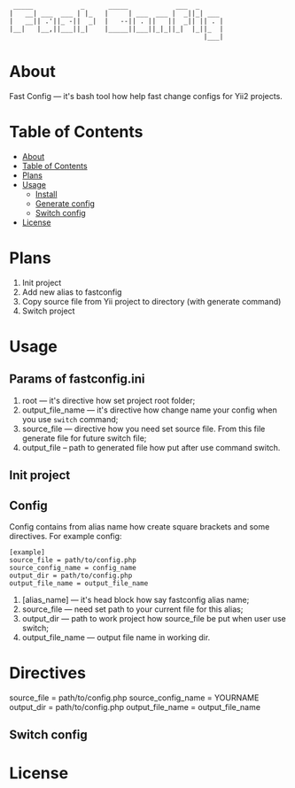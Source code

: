 ```
 _____            _      _____            ___  _      
|   __| ___  ___ | |_   |     | ___  ___ |  _||_| ___ 
|   __|| .'||_ -||  _|  |   --|| . ||   ||  _|| || . |
|__|   |__,||___||_|    |_____||___||_|_||_|  |_||_  |
                                                 |___|
```

About
=====

Fast Config — it's bash tool how help fast change configs for Yii2 projects.

Table of Contents
=================

<!--ts-->
* [About](#about)
* [Table of Contents](#table-of-contents)
* [Plans](#plans)
* [Usage](#usage)
  * [Install](#install)
  * [Generate config](#generate-config)
  * [Switch config](#switch-config)
* [License](#license)
<!--te-->

Plans
=====
1. Init project
2. Add new alias to fastconfig
3. Copy source file from Yii project to directory (with generate command)
4. Switch project


Usage
=====

Params of fastconfig.ini
------------------------
1. root — it's directive how set project root folder;  
2. output_file_name — it's directive how change name your config when you use `switch` command;  
3. source_file — directive how you need set source file. From this file generate file for future switch file;  
4. output_file – path to generated file how put after use command switch.  


Init project
------------


Config
---------------
Config contains from alias name how create square brackets and some directives.
For example config:
```
[example]
source_file = path/to/config.php
source_config_name = config_name
output_dir = path/to/config.php
output_file_name = output_file_name
```

1. [alias_name] — it's head block how say fastconfig alias name;
2. source_file — need set path to your current file for this alias;
3. output_dir — path to work project how source_file be put when user use switch;
4. output_file_name — output file name in working dir.


Directives
==========

source_file = path/to/config.php
source_config_name = YOURNAME
output_dir = path/to/config.php
output_file_name = output_file_name

Switch config
-------------

License
=======